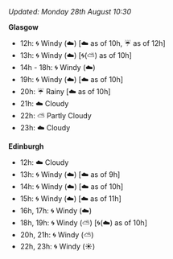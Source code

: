 *Updated: Monday 28th August 10:30*

**Glasgow**

* 12h: :cyclone: Windy (:cloud:) [:cloud: as of 10h, :umbrella: as of 12h]
* 13h: :cyclone: Windy (:cloud:) [:cyclone:(:partly_sunny:) as of 10h]
* 14h - 18h: :cyclone: Windy (:cloud:)
* 19h: :cyclone: Windy (:cloud:) [:cloud: as of 10h]
* 20h: :umbrella: Rainy [:cloud: as of 10h]
* 21h: :cloud: Cloudy
* 22h: :partly_sunny: Partly Cloudy
* 23h: :cloud: Cloudy

**Edinburgh**

* 12h: :cloud: Cloudy
* 13h: :cyclone: Windy (:cloud:) [:cloud: as of 9h]
* 14h: :cyclone: Windy (:cloud:) [:cloud: as of 10h]
* 15h: :cyclone: Windy (:cloud:) [:cloud: as of 11h]
* 16h, 17h: :cyclone: Windy (:cloud:)
* 18h, 19h: :cyclone: Windy (:partly_sunny:) [:cyclone:(:cloud:) as of 10h]
* 20h, 21h: :cyclone: Windy (:partly_sunny:)
* 22h, 23h: :cyclone: Windy (:sunny:)

